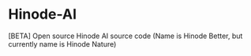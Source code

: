 # Hinode-AI
[BETA] Open source Hinode AI source code (Name is Hinode Better, but currently name is Hinode Nature)
